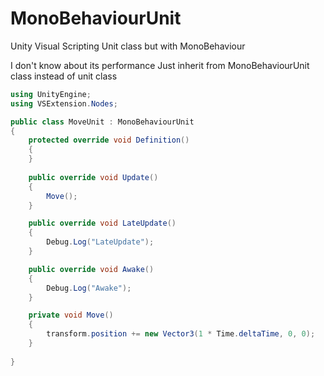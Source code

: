 # MonoBehaviourUnit
Unity Visual Scripting Unit class but with MonoBehaviour

I don't know about its performance
Just inherit from MonoBehaviourUnit class instead of unit class
```csharp
using UnityEngine;
using VSExtension.Nodes;

public class MoveUnit : MonoBehaviourUnit
{
    protected override void Definition()
    {
    }
    
    public override void Update()
    {
        Move();
    }

    public override void LateUpdate()
    {
        Debug.Log("LateUpdate");
    }

    public override void Awake()
    {
        Debug.Log("Awake");
    }

    private void Move()
    {
        transform.position += new Vector3(1 * Time.deltaTime, 0, 0);
    }
    
}

```
